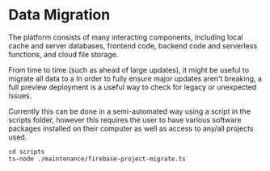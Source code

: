 # Data Migration

The platform consists of many interacting components, including local cache and server databases, frontend code, backend code and serverless functions, and cloud file storage.

From time to time (such as ahead of large updates), it might be useful to migrate all data to a In order to fully ensure major updates aren't breaking, a full preview deployment is a useful way to check for legacy or unexpected issues.

Currently this can be done in a semi-automated way using a script in the scripts folder, however this requires the user to have various software packages installed on their computer as well as access to any/all projects used.

```
cd scripts
ts-node ./maintenance/firebase-project-migrate.ts
```
